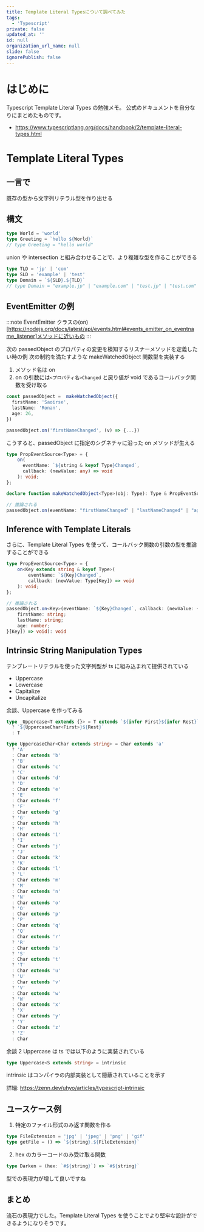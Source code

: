 ```yaml
---
title: Template Literal Typesについて調べてみた
tags:
  - 'Typescript'
private: false
updated_at: ''
id: null
organization_url_name: null
slide: false
ignorePublish: false
---
```


# はじめに

Typescript Template Literal Types の勉強メモ。
公式のドキュメントを自分なりにまとめたものです。

- https://www.typescriptlang.org/docs/handbook/2/template-literal-types.html

# Template Literal Types

## 一言で

既存の型から文字列リテラル型を作り出せる

## 構文

```ts
type World = 'world'
type Greeting = `hello ${World}`
// type Greeting = "hello world"
```

union や intersection と組み合わせることで、より複雑な型を作ることができる

```ts
type TLD = 'jp' | 'com'
type SLD = 'example' | 'test'
type Domain = `${SLD}.${TLD}`
// type Domain = "example.jp" | "example.com" | "test.jp" | "test.com"
```

## EventEmitter の例

:::note
EventEmitter クラスの(on)[https://nodejs.org/docs/latest/api/events.html#events_emitter_on_eventname_listener]メソッドに近いもの
:::

次の passedObject のプロパティの変更を検知するリスナーメソッドを定義したい時の例
次の制約を満たすような makeWatchedObject 関数型を実装する

1. メソッド名は on
2. on の引数には`<プロパティ名>Changed` と戻り値が void であるコールバック関数を受け取る

```ts
const passedObject =  makeWatchedObject({
  firstName: 'Saoirse',
  lastName: 'Ronan',
  age: 26,
})

passedObject.on('firstNameChanged', (v) => {...})
```

こうすると、passedObject に指定のシグネチャに沿った on メソッドが生える

```ts
type PropEventSource<Type> = {
    on(
      eventName: `${string & keyof Type}Changed`,
      callback: (newValue: any) => void
    ): void;
};

declare function makeWatchedObject<Type>(obj: Type): Type & PropEventSource<Type>;

// 推論される
passedObject.on(eventName: "firstNameChanged" | "lastNameChanged" | "ageChanged", callback: (newValue: any) => void): void
```

## Inference with Template Literals

さらに、Template Literal Types を使って、コールバック関数の引数の型を推論することができる

```ts
type PropEventSource<Type> = {
    on<Key extends string & keyof Type>(
        eventName: `${Key}Changed`,
        callback: (newValue: Type[Key]) => void
    ): void;
};

// 推論される
passedObject.on<Key>(eventName: `${Key}Changed`, callback: (newValue: {
    firstName: string;
    lastName: string;
    age: number;
}[Key]) => void): void
```

## Intrinsic String Manipulation Types

テンプレートリテラルを使った文字列型が ts に組み込まれて提供されている

- Uppercase
- Lowercase
- Capitalize
- Uncapitalize

余談、Uppercase を作ってみる

```ts
type _Uppercase<T extends {}> = T extends `${infer First}${infer Rest}`
  ? `${UppercaseChar<First>}${Rest}`
  : T

type UppercaseChar<Char extends string> = Char extends 'a'
  ? 'A'
  : Char extends 'b'
  ? 'B'
  : Char extends 'c'
  ? 'C'
  : Char extends 'd'
  ? 'D'
  : Char extends 'e'
  ? 'E'
  : Char extends 'f'
  ? 'F'
  : Char extends 'g'
  ? 'G'
  : Char extends 'h'
  ? 'H'
  : Char extends 'i'
  ? 'I'
  : Char extends 'j'
  ? 'J'
  : Char extends 'k'
  ? 'K'
  : Char extends 'l'
  ? 'L'
  : Char extends 'm'
  ? 'M'
  : Char extends 'n'
  ? 'N'
  : Char extends 'o'
  ? 'O'
  : Char extends 'p'
  ? 'P'
  : Char extends 'q'
  ? 'Q'
  : Char extends 'r'
  ? 'R'
  : Char extends 's'
  ? 'S'
  : Char extends 't'
  ? 'T'
  : Char extends 'u'
  ? 'U'
  : Char extends 'v'
  ? 'V'
  : Char extends 'w'
  ? 'W'
  : Char extends 'x'
  ? 'X'
  : Char extends 'y'
  ? 'Y'
  : Char extends 'z'
  ? 'Z'
  : Char
```

余談 2
Uppercase は ts では以下のように実装されている

```ts
type Uppercase<S extends string> = intrinsic
```

intrinsic はコンパイラの内部実装として隠蔽されていることを示す

詳細: https://zenn.dev/uhyo/articles/typescript-intrinsic

## ユースケース例

1. 特定のファイル形式のみ返す関数を作る

```ts
type FileExtension = 'jpg' | 'jpeg' | 'png' | 'gif'
type getFile = () => `${string}.${FileExtension}`
```

2. hex のカラーコードのみ受け取る関数

```ts
type Darken = (hex: `#${string}`) => `#${string}`
```

型での表現力が増して良いですね

## まとめ

流石の表現力でした。Template Literal Types を使うことでより堅牢な設計ができるようになりそうです。
